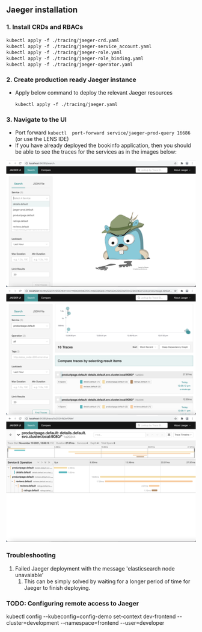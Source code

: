 ## Jaeger installation

### 1. Install CRDs and RBACs

```
kubectl apply -f ./tracing/jaeger-crd.yaml
kubectl apply -f ./tracing/jaeger-service_account.yaml
kubectl apply -f ./tracing/jaeger-role.yaml
kubectl apply -f ./tracing/jaeger-role_binding.yaml
kubectl apply -f ./tracing/jaeger-operator.yaml
```

### 2. Create production ready Jaeger instance

* Apply below command to deploy the relevant Jaeger resources
    ```
    kubectl apply -f ./tracing/jaeger.yaml
    ```

### 3. Navigate to the UI
* Port forward ```kubectl  port-forward service/jaeger-prod-query 16686``` (or use the LENS IDE) 
* If you have already deployed the bookinfo application, then you should be able to see the traces for the services as in the images below:

![Image](../images/jaeger-ui-1.png)
![Image](../images/jaeger-ui-2.png)
![Image](../images/jaeger-ui-3.png)

### Troubleshooting

1. Failed Jaeger deployment with the message 'elasticsearch node unavaiable'
   1. This can be simply solved by waiting for a longer period of time for Jaeger to finish deploying.

### TODO: Configuring remote access to Jaeger


kubectl config --kubeconfig=config-demo set-context dev-frontend --cluster=development --namespace=frontend --user=developer